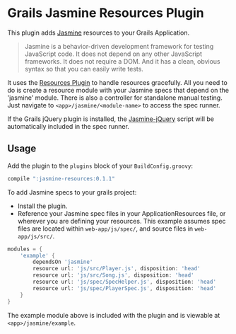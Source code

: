 # Grails Jasmine Resources Plugin

This plugin adds [Jasmine](http://pivotal.github.com/jasmine/) resources to your Grails Application.

> Jasmine is a behavior-driven development framework for testing JavaScript code. It does not depend on any other JavaScript frameworks. It does not require a DOM. And it has a clean, obvious syntax so that you can easily write tests.

It uses the [Resources Plugin](http://grails.org/plugin/resources) to handle resources gracefully. All you need to do is create a resource module with your Jasmine specs that depend on the 'jasmine' module. There is also a controller for standalone manual testing. Just navigate to `<app>/jasmine/<module-name>` to access the spec runner.

If the Grails jQuery plugin is installed, the [Jasmine-jQuery](https://github.com/velesin/jasmine-jquery) script will be automatically included in the spec runner.

## Usage
Add the plugin to the `plugins` block of your `BuildConfig.groovy`:

```groovy
compile ":jasmine-resources:0.1.1"
```

To add Jasmine specs to your grails project:

* Install the plugin.
* Reference your Jasmine spec files in your ApplicationResources file, or wherever you are defining your resources. This example assumes spec files are located within `web-app/js/spec/`, and source files in `web-app/js/src/`.

```groovy
modules = {
	'example' {
		dependsOn 'jasmine'
		resource url: 'js/src/Player.js', disposition: 'head'
		resource url: 'js/src/Song.js', disposition: 'head'
		resource url: 'js/spec/SpecHelper.js', disposition: 'head'
		resource url: 'js/spec/PlayerSpec.js', disposition: 'head'
	}
}
```

The example module above is included with the plugin and is viewable at `<app>/jasmine/example`.
